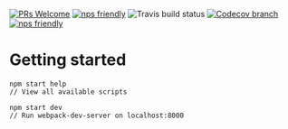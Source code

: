 [![PRs Welcome](https://img.shields.io/badge/PRs-welcome-brightgreen.svg?style=flat-square)](http://makeapullrequest.com)
[![nps friendly](https://img.shields.io/badge/nps-friendly-blue.svg?style=flat-square)](https://github.com/kentcdodds/nps)
![Travis build status](https://travis-ci.org/newyork-anthonyng/rubiks_cube_trainer.svg?branch=master)
[![Codecov branch](https://img.shields.io/codecov/c/github/newyork-anthonyng/rubiks_cube_trainer/master.svg)](https://codecov.io/gh/newyork-anthonyng/rubiks_cube_trainer)
[![nps friendly](https://img.shields.io/badge/nps-friendly-blue.svg?style=flat-square)](https://github.com/kentcdodds/nps)

# Getting started

```shell
npm start help
// View all available scripts

npm start dev
// Run webpack-dev-server on localhost:8000
```
